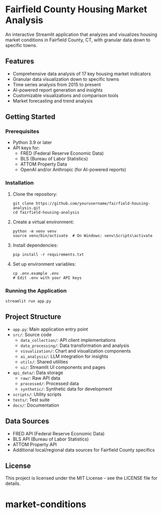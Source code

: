 # Fairfield County Housing Market Analysis

An interactive Streamlit application that analyzes and visualizes housing market conditions in Fairfield County, CT, with granular data down to specific towns.

## Features

- Comprehensive data analysis of 17 key housing market indicators
- Granular data visualization down to specific towns
- Time series analysis from 2015 to present
- AI-powered report generation and insights
- Customizable visualizations and comparison tools
- Market forecasting and trend analysis

## Getting Started

### Prerequisites

- Python 3.9 or later
- API keys for:
  - FRED (Federal Reserve Economic Data)
  - BLS (Bureau of Labor Statistics)
  - ATTOM Property Data
  - OpenAI and/or Anthropic (for AI-powered reports)

### Installation

1. Clone the repository:
   ```
   git clone https://github.com/yourusername/fairfield-housing-analysis.git
   cd fairfield-housing-analysis
   ```

2. Create a virtual environment:
   ```
   python -m venv venv
   source venv/bin/activate  # On Windows: venv\Scripts\activate
   ```

3. Install dependencies:
   ```
   pip install -r requirements.txt
   ```

4. Set up environment variables:
   ```
   cp .env.example .env
   # Edit .env with your API keys
   ```

### Running the Application

```
streamlit run app.py
```

## Project Structure

- `app.py`: Main application entry point
- `src/`: Source code
  - `data_collection/`: API client implementations
  - `data_processing/`: Data transformation and analysis
  - `visualization/`: Chart and visualization components
  - `ai_analysis/`: LLM integration for insights
  - `utils/`: Shared utilities
  - `ui/`: Streamlit UI components and pages
- `api_data/`: Data storage
  - `raw/`: Raw API data
  - `processed/`: Processed data
  - `synthetic/`: Synthetic data for development
- `scripts/`: Utility scripts
- `tests/`: Test suite
- `docs/`: Documentation

## Data Sources

- FRED API (Federal Reserve Economic Data)
- BLS API (Bureau of Labor Statistics)
- ATTOM Property API
- Additional local/regional data sources for Fairfield County specifics

## License

This project is licensed under the MIT License - see the LICENSE file for details.
# market-conditions
